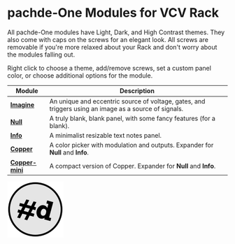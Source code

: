 # pachde-One Modules for VCV Rack

All pachde-One modules have Light, Dark, and High Contrast themes.
They also come with caps on the screws for an elegant look.
All screws are removable if you're more relaxed about your Rack and don't worry about the modules falling out.

Right click to choose a theme, add/remove screws, set a custom panel color, or choose additional options for the module.

| Module | Description |
| -- | -- |
| **[Imagine](Imagine.md)** | An unique and eccentric source of voltage, gates, and triggers using an image as a source of signals. |
| **[Null](Null.md)** | A truly blank, blank panel, with some fancy features (for a blank). |
| **[Info](Info.md)** | A minimalist resizable text notes panel. |
| **[Copper](Copper.md)** | A color picker with modulation and outputs. Expander for **Null** and **Info**. |
| **[Copper-mini](Copper-mini.md)** | A compact version of Copper.  Expander for **Null** and **Info**.  |

![pachde (#d) Logo](Logo.svg)
